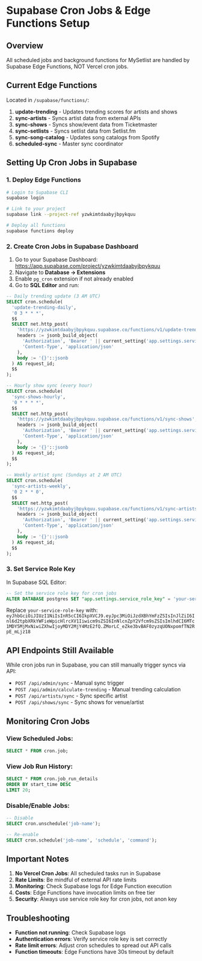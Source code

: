 # Supabase Cron Jobs & Edge Functions Setup

## Overview

All scheduled jobs and background functions for MySetlist are handled by Supabase Edge Functions, NOT Vercel cron jobs.

## Current Edge Functions

Located in `/supabase/functions/`:

1. **update-trending** - Updates trending scores for artists and shows
2. **sync-artists** - Syncs artist data from external APIs
3. **sync-shows** - Syncs show/event data from Ticketmaster
4. **sync-setlists** - Syncs setlist data from Setlist.fm
5. **sync-song-catalog** - Updates song catalogs from Spotify
6. **scheduled-sync** - Master sync coordinator

## Setting Up Cron Jobs in Supabase

### 1. Deploy Edge Functions

```bash
# Login to Supabase CLI
supabase login

# Link to your project
supabase link --project-ref yzwkimtdaabyjbpykquu

# Deploy all functions
supabase functions deploy
```

### 2. Create Cron Jobs in Supabase Dashboard

1. Go to your Supabase Dashboard: https://app.supabase.com/project/yzwkimtdaabyjbpykquu
2. Navigate to **Database → Extensions**
3. Enable `pg_cron` extension if not already enabled
4. Go to **SQL Editor** and run:

```sql
-- Daily trending update (3 AM UTC)
SELECT cron.schedule(
  'update-trending-daily',
  '0 3 * * *',
  $$
  SELECT net.http_post(
    'https://yzwkimtdaabyjbpykquu.supabase.co/functions/v1/update-trending',
    headers := jsonb_build_object(
      'Authorization', 'Bearer ' || current_setting('app.settings.service_role_key'),
      'Content-Type', 'application/json'
    ),
    body := '{}'::jsonb
  ) AS request_id;
  $$
);

-- Hourly show sync (every hour)
SELECT cron.schedule(
  'sync-shows-hourly',
  '0 * * * *',
  $$
  SELECT net.http_post(
    'https://yzwkimtdaabyjbpykquu.supabase.co/functions/v1/sync-shows',
    headers := jsonb_build_object(
      'Authorization', 'Bearer ' || current_setting('app.settings.service_role_key'),
      'Content-Type', 'application/json'
    ),
    body := '{}'::jsonb
  ) AS request_id;
  $$
);

-- Weekly artist sync (Sundays at 2 AM UTC)
SELECT cron.schedule(
  'sync-artists-weekly',
  '0 2 * * 0',
  $$
  SELECT net.http_post(
    'https://yzwkimtdaabyjbpykquu.supabase.co/functions/v1/sync-artists',
    headers := jsonb_build_object(
      'Authorization', 'Bearer ' || current_setting('app.settings.service_role_key'),
      'Content-Type', 'application/json'
    ),
    body := '{}'::jsonb
  ) AS request_id;
  $$
);
```

### 3. Set Service Role Key

In Supabase SQL Editor:

```sql
-- Set the service role key for cron jobs
ALTER DATABASE postgres SET "app.settings.service_role_key" = 'your-service-role-key';
```

Replace `your-service-role-key` with: `eyJhbGciOiJIUzI1NiIsInR5cCI6IkpXVCJ9.eyJpc3MiOiJzdXBhYmFzZSIsInJlZiI6Inl6d2tpbXRkYWFieWpicHlrcXV1Iiwicm9sZSI6InNlcnZpY2Vfcm9sZSIsImlhdCI6MTc1MDY5MjMxNiwiZXhwIjoyMDY2MjY4MzE2fQ.ZMorLC_eZke3bvBAF0zyzqUONxpomfTN2RpE_mLjz18`

## API Endpoints Still Available

While cron jobs run in Supabase, you can still manually trigger syncs via API:

- `POST /api/admin/sync` - Manual sync trigger
- `POST /api/admin/calculate-trending` - Manual trending calculation
- `POST /api/artists/sync` - Sync specific artist
- `POST /api/shows/sync` - Sync shows for venue/artist

## Monitoring Cron Jobs

### View Scheduled Jobs:
```sql
SELECT * FROM cron.job;
```

### View Job Run History:
```sql
SELECT * FROM cron.job_run_details 
ORDER BY start_time DESC 
LIMIT 20;
```

### Disable/Enable Jobs:
```sql
-- Disable
SELECT cron.unschedule('job-name');

-- Re-enable
SELECT cron.schedule('job-name', 'schedule', 'command');
```

## Important Notes

1. **No Vercel Cron Jobs**: All scheduled tasks run in Supabase
2. **Rate Limits**: Be mindful of external API rate limits
3. **Monitoring**: Check Supabase logs for Edge Function execution
4. **Costs**: Edge Functions have invocation limits on free tier
5. **Security**: Always use service role key for cron jobs, not anon key

## Troubleshooting

- **Function not running**: Check Supabase logs
- **Authentication errors**: Verify service role key is set correctly
- **Rate limit errors**: Adjust cron schedules to spread out API calls
- **Function timeouts**: Edge Functions have 30s timeout by default